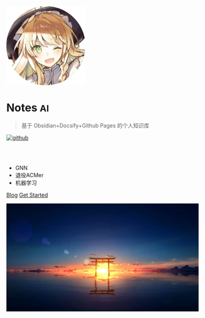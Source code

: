 <!-- _coverpage.md -->

<img src="_media/icon.png" alt="logo" style="zoom:25%;" />

# Notes <small>AI</small>

> 基于 Obsidian+Docsify+Github Pages 的个人知识库

[![github](https://img.shields.io/badge/github-babeltower-brightgreen.svg)](https://github.com/BabelTower/notes) 

<br>

<span id="busuanzi_container_site_pv" style='display:none'>
    👀 访问量：<span id="busuanzi_value_site_pv"></span> 次
</span>
<span id="busuanzi_container_site_uv" style='display:none'>
    | 🚴‍♂️ 访客数：<span id="busuanzi_value_site_uv"></span> 人
</span>

<br>

- GNN
- 退役ACMer
- 机器学习

[Blog](https://www.cnblogs.com/Waldeinsamkeit/)
[Get Started](README.md)

<!-- 背景图片 -->

![](_media/bg.jpg)